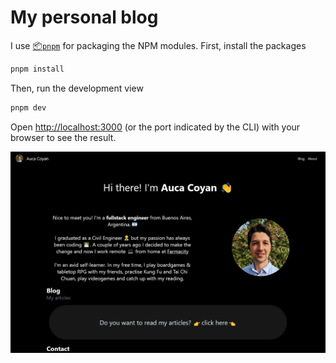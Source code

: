 # My personal blog

I use [📦`pnpm`](pnpm.io/) for packaging the NPM modules.
First, install the packages

```bash
pnpm install
```

Then, run the development view

```bash
pnpm dev
```

Open [http://localhost:3000](http://localhost:3000) (or the port indicated by the CLI) with your browser to see the result.

![](/public/Screenshot%20Auca%20Coyan's%20Blog.png)
